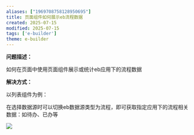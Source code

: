 ```yaml
---
aliases: ["1969708758128950695"]
title: 页面组件如何展示eb流程数据
created: 2025-07-15
modified: 2025-07-15
tags: ['e-builder']
theme: e-builder
---
```


**问题描述：**

如何在页面中使用页面组件展示或统计eb应用下的流程数据

**解决方式：**

以列表组件为例：

在选择数据源时可以切换eb数据源类型为流程，即可获取指定应用下的流程相关数据：如待办、已办等

![](e5591e4b599025000ecb4fa3e1c83bed.jpg)